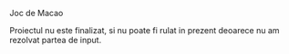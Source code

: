 Joc de Macao 

Proiectul nu este finalizat, si nu poate fi rulat in prezent deoarece nu am rezolvat partea de input. 
